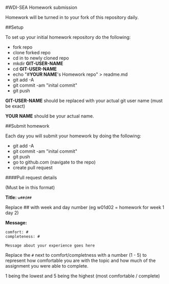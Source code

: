 #WDI-SEA Homework submission

Homework will be turned in to your fork of this repository daily.

##Setup

To set up your initial homework repository do the following:

* fork repo
* clone forked repo
* cd in to newly cloned repo
* mkdir **GIT-USER-NAME**
* cd **GIT-USER-NAME**
* echo "#**YOUR NAME**'s Homework repo" > readme.md
* git add -A
* git commit -am "inital commit"
* git push

**GIT-USER-NAME** should be replaced with your actual git user name (must be exact)

**YOUR NAME** should be your actual name.



##Submit homework

Each day you will submit your homework by doing the following:

* git add -A
* git commit -am "inital commit"
* git push
* go to github.com (navigate to the repo)
* create pull request

####Pull request details

(Must be in this format)

**Title:** `w##d##`

Replace ## with week and day number (eg w01d02  = homework for week 1 day 2)

**Message:**

```
comfort: #
completeness: #

Message about your experience goes here
```

Replace the `#` next to comfort/completness with a number (1 - 5) to represent how comfortable you are with the topic and how much of the assignment you were able to complete.

1 being the lowest and 5 being the highest (most comfortable / complete)